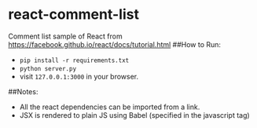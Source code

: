 # react-comment-list
Comment list sample of React from https://facebook.github.io/react/docs/tutorial.html
##How to Run:
* `pip install -r requirements.txt`
* `python server.py`
* visit `127.0.0.1:3000` in your browser.

##Notes:
* All the react dependencies can be imported from a link.
* JSX is rendered to plain JS using Babel (specified in the javascript tag)
